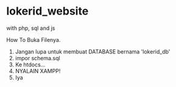 # lokerid_website
with php, sql and js


How To Buka Filenya.
1. Jangan lupa untuk membuat DATABASE bernama 'lokerid_db'
2. impor schema.sql
3. Ke htdocs...
4. NYALAIN XAMPP!
5. Iya